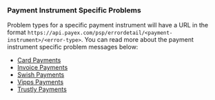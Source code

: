 ### Payment Instrument Specific Problems

Problem types for a specific payment instrument will have a URL in the format
`https://api.payex.com/psp/errordetail/<payment-instrument>/<error-type>`. You
can read more about the payment instrument specific problem messages below:

*   [Card Payments][card-problems]
*   [Invoice Payments][invoice-problems]
*   [Swish Payments][swish-problems]
*   [Vipps Payments][vipps-problems]
*   [Trustly Payments][trustly-problems]

[swish-problems]: /payment-instruments/swish/features/technical-reference/problems
[vipps-problems]: /payment-instruments/vipps/features/technical-reference/problems
[card-problems]: /payment-instruments/card/features/technical-reference/problems
[invoice-problems]: /payment-instruments/invoice/features/technical-reference/problems
[trustly-problems]: /payment-instruments/trustly/features/technical-reference/problems
